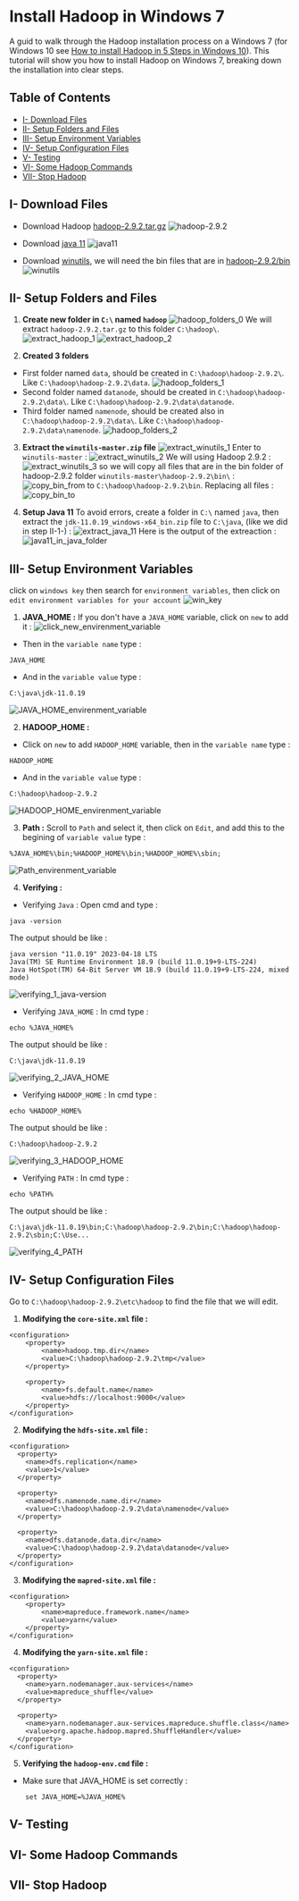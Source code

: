 # Install Hadoop in Windows 7
A guid to walk through the Hadoop installation process on a Windows 7 (for Windows 10 see [How to install Hadoop in 5 Steps in Windows 10](https://medium.com/analytics-vidhya/hadoop-how-to-install-in-5-steps-in-windows-10-61b0e67342f8)). 
This tutorial will show you how to install Hadoop on Windows 7, breaking down the installation into clear steps. 

## Table of Contents

- [I- Download Files](#)
- [II- Setup Folders and Files](#)
- [III- Setup Environment Variables](#)
- [IV- Setup Configuration Files](#)
- [V- Testing](#)
- [VI- Some Hadoop Commands](#)
- [VII- Stop Hadoop](#)

## I- Download Files 

* Download Hadoop [hadoop-2.9.2.tar.gz](https://archive.apache.org/dist/hadoop/core/hadoop-2.9.2/)
![hadoop-2.9.2](./screens/I-Download_Files/1-hadoop-2.9.2.png)

* Download [java 11](https://www.oracle.com/java/technologies/javase/jdk11-archive-downloads.html)
![java11](./screens/I-Download_Files/2-java11.png)

* Download [winutils](https://github.com/cdarlint/winutils/tree/master), we will need the bin files that are in [hadoop-2.9.2/bin](https://github.com/cdarlint/winutils/tree/master/hadoop-2.9.2/bin)
![winutils](./screens/I-Download_Files/3-winutils.png)

## II- Setup Folders and Files 

1. **Create new folder in `C:\` named `hadoop`** 
![hadoop_folders_0](./screens/II-Setup_Folders_and_Files/hadoop/hadoop_folders_0.png)
We will extract `hadoop-2.9.2.tar.gz` to this folder `C:\hadoop\`.
![extract_hadoop_1](./screens/II-Setup_Folders_and_Files/hadoop/extract_hadoop_1.png)
![extract_hadoop_2](./screens/II-Setup_Folders_and_Files/hadoop/extract_hadoop_2.png)

2. **Created 3 folders** 
- First folder named `data`, should be created in `C:\hadoop\hadoop-2.9.2\`. Like `C:\hadoop\hadoop-2.9.2\data`.
![hadoop_folders_1](./screens/II-Setup_Folders_and_Files/hadoop/hadoop_folders_1.PNG)
- Second folder named `datanode`, should be created in `C:\hadoop\hadoop-2.9.2\data\`. Like `C:\hadoop\hadoop-2.9.2\data\datanode`.
- Third folder named `namenode`, should be created also in `C:\hadoop\hadoop-2.9.2\data\`. Like `C:\hadoop\hadoop-2.9.2\data\namenode`.
![hadoop_folders_2](./screens/II-Setup_Folders_and_Files/hadoop/hadoop_folders_2.PNG)

3. **Extract the `winutils-master.zip` file** 
![extract_winutils_1](./screens/II-Setup_Folders_and_Files/winutils/extract_winutils_1.png)
Enter to `winutils-master` :
![extract_winutils_2](./screens/II-Setup_Folders_and_Files/winutils/extract_winutils_2.png)
We will using Hadoop 2.9.2 :
![extract_winutils_3](./screens/II-Setup_Folders_and_Files/winutils/extract_winutils_3.png)
so we will copy all files that are in the bin folder of hadoop-2.9.2 folder `winutils-master\hadoop-2.9.2\bin\` : 
![copy_bin_from](./screens/II-Setup_Folders_and_Files/winutils/copy_bin_from.png)
to `C:\hadoop\hadoop-2.9.2\bin`. Replacing all files : 
![copy_bin_to](./screens/II-Setup_Folders_and_Files/winutils/copy_bin_to.png)

4. **Setup Java 11** 
To avoid errors, create a folder in `C:\` named `java`, then extract the `jdk-11.0.19_windows-x64_bin.zip` file to `C:\java`, (like we did in step II-1-) :
![extract_java_11](./screens/II-Setup_Folders_and_Files/java11/extract_java_11.PNG)
Here is the output of the extreaction :
![java11_in_java_folder](./screens/II-Setup_Folders_and_Files/java11/java11_in_java_folder.PNG)

## III- Setup Environment Variables 
click on `windows key` then search for `environment variables`, then click on `edit environment variables for your account`
![win_key](./screens/III-Setup_Environment_Variables/win_key.PNG)

1. **JAVA_HOME :** 
If you don't have a `JAVA_HOME` variable, click on `new` to add it :
![click_new_envirenment_variable](./screens/III-Setup_Environment_Variables/click_new_envirenment_variable.PNG)
- Then in the `variable name` type : 
```plaintext 
JAVA_HOME
```
- And in the `variable value` type : 
```plaintext 
C:\java\jdk-11.0.19
```
![JAVA_HOME_envirenment_variable](./screens/III-Setup_Environment_Variables/JAVA_HOME_envirenment_variable.PNG)

2. **HADOOP_HOME :** 
- Click on `new` to add `HADOOP_HOME` variable, then in the `variable name` type : 
```plaintext 
HADOOP_HOME
```
- And in the `variable value` type : 
```plaintext 
C:\hadoop\hadoop-2.9.2
```
![HADOOP_HOME_envirenment_variable](./screens/III-Setup_Environment_Variables/HADOOP_HOME_envirenment_variable.PNG)


3. **Path :** 
Scroll to `Path` and select it, then click on `Edit`, and add this to the begining of  `variable value` type : 
```plaintext 
%JAVA_HOME%\bin;%HADOOP_HOME%\bin;%HADOOP_HOME%\sbin;
```
![Path_envirenment_variable](./screens/III-Setup_Environment_Variables/Path_envirenment_variable.PNG)


4. **Verifying :** 
* Verifying `Java` : 
Open cmd and type :
```batch
java -version
```
The output should be like : 
```plaintext 
java version "11.0.19" 2023-04-18 LTS
Java(TM) SE Runtime Environment 18.9 (build 11.0.19+9-LTS-224)
Java HotSpot(TM) 64-Bit Server VM 18.9 (build 11.0.19+9-LTS-224, mixed mode)
```
![verifying_1_java-version](./screens/III-Setup_Environment_Variables/verifying_1_java-version.PNG)


* Verifying `JAVA_HOME` :
In cmd type :
```batch
echo %JAVA_HOME%
```
The output should be like : 
```plaintext 
C:\java\jdk-11.0.19
```
![verifying_2_JAVA_HOME](./screens/III-Setup_Environment_Variables/verifying_2_JAVA_HOME.PNG)


* Verifying `HADOOP_HOME` :
In cmd type :
```batch
echo %HADOOP_HOME%
```
The output should be like : 
```plaintext 
C:\hadoop\hadoop-2.9.2
```
![verifying_3_HADOOP_HOME](./screens/III-Setup_Environment_Variables/verifying_3_HADOOP_HOME.PNG)


* Verifying `PATH` :
In cmd type :
```batch
echo %PATH%
```
The output should be like : 
```plaintext 
C:\java\jdk-11.0.19\bin;C:\hadoop\hadoop-2.9.2\bin;C:\hadoop\hadoop-2.9.2\sbin;C:\Use...
```
![verifying_4_PATH](./screens/III-Setup_Environment_Variables/verifying_4_PATH.PNG)

## IV- Setup Configuration Files 

Go to `C:\hadoop\hadoop-2.9.2\etc\hadoop` to find the file that we will edit.

1. **Modifying the `core-site.xml` file :** 
```plaintext
<configuration>
    <property>		
        <name>hadoop.tmp.dir</name>
        <value>C:\hadoop\hadoop-2.9.2\tmp</value>
    </property>

    <property>
        <name>fs.default.name</name>
        <value>hdfs://localhost:9000</value>
    </property>
</configuration>
```

2. **Modifying the `hdfs-site.xml` file :** 
```plaintext
<configuration>
  <property>
    <name>dfs.replication</name>
    <value>1</value>
  </property>

  <property>
    <name>dfs.namenode.name.dir</name>
    <value>C:\hadoop\hadoop-2.9.2\data\namenode</value>
  </property>

  <property>
    <name>dfs.datanode.data.dir</name>
    <value>C:\hadoop\hadoop-2.9.2\data\datanode</value>
  </property>
</configuration>
```

3. **Modifying the `mapred-site.xml` file :** 
```plaintext
<configuration>
    <property>
        <name>mapreduce.framework.name</name>
        <value>yarn</value>
    </property>
</configuration>
```

4. **Modifying the `yarn-site.xml` file :** 
```plaintext
<configuration>
  <property>
    <name>yarn.nodemanager.aux-services</name>
    <value>mapreduce_shuffle</value>
  </property>

  <property>
    <name>yarn.nodemanager.aux-services.mapreduce.shuffle.class</name>
    <value>org.apache.hadoop.mapred.ShuffleHandler</value>
  </property>
</configuration>
```

5. **Verifying the `hadoop-env.cmd` file :** 
- Make sure that JAVA_HOME is set correctly :
```plaintext
    set JAVA_HOME=%JAVA_HOME%
```



## V- Testing 

## VI- Some Hadoop Commands 

## VII- Stop Hadoop 

